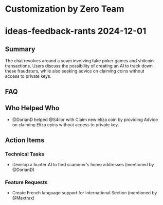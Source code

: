 # Customization by Zero Team

# ideas-feedback-rants 2024-12-01

## Summary
The chat revolves around a scam involving fake poker games and shitcoin transactions. Users discuss the possibility of creating an AI to track down these fraudsters, while also seeking advice on claiming coins without access to private keys.

## FAQ


## Who Helped Who
- @DorianD helped @S4ilor with Claim new eliza coin by providing Advice on claiming Eliza coins without access to private key.

## Action Items

### Technical Tasks
- Develop a hunter AI to find scammer's home addresses (mentioned by @DorianD)

### Feature Requests
- Create French language support for International Section (mentioned by @Maxtrax)